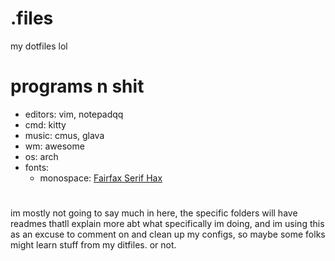 # .files
my dotfiles lol

# programs n shit 
- editors: vim, notepadqq
- cmd: kitty
- music: cmus, glava
- wm: awesome
- os: arch
- fonts: 
   - monospace: [Fairfax Serif Hax](https://github.com/kreativekorp/open-relay/tree/master/Fairfax)

# 
im mostly not going to say much in here, the specific folders will have readmes thatll explain more abt what specifically im doing, and im using this as an excuse to comment on and clean up my configs, so maybe some folks might learn stuff from my ditfiles. or not. 
